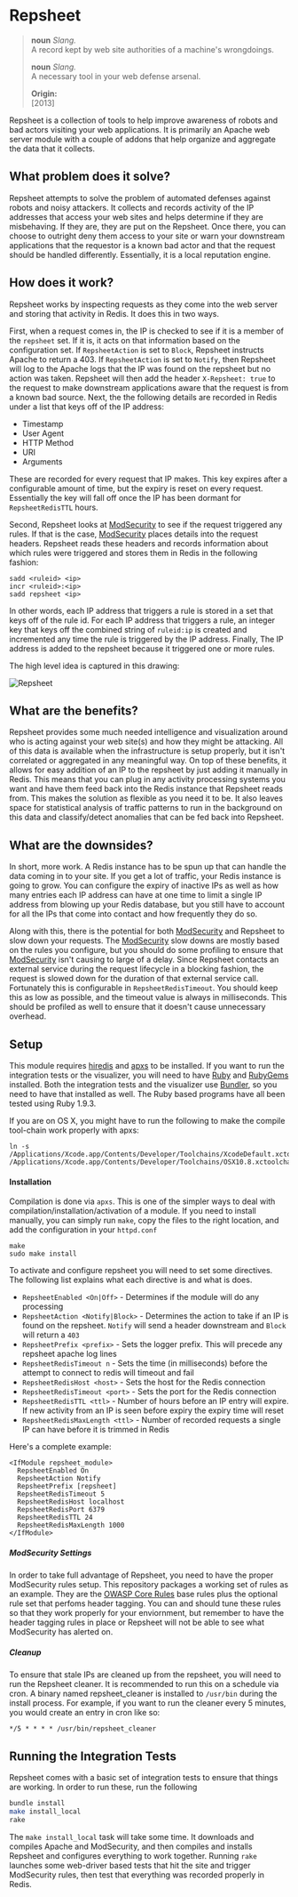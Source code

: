 # Repsheet

> 
> **noun**  *Slang.*  
> A record kept by web site authorities of a machine's wrongdoings.
>
> **noun**  *Slang.*  
> A necessary tool in your web defense arsenal.
>
> **Origin:**  
> [2013]

Repsheet is a collection of tools to help improve awareness of robots and bad actors visiting your web applications. It is primarily an Apache web server module with a couple of addons that help organize and aggregate the data that it collects.

## What problem does it solve?

Repsheet attempts to solve the problem of automated defenses against robots and noisy attackers. It collects and records activity of the IP addresses that access your web sites and helps determine if they are misbehaving. If they are, they are put on the Repsheet. Once there, you can choose to outright deny them access to your site or warn your downstream applications that the requestor is a known bad actor and that the request should be handled differently. Essentially, it is a local reputation engine.

## How does it work?

Repsheet works by inspecting requests as they come into the web server and storing that activity in Redis. It does this in two ways. 

First, when a request comes in, the IP is checked to see if it is a member of the `repsheet` set. If it is, it acts on that information based on the configuration set. If `RepsheetAction` is set to `Block`, Repsheet instructs Apache to return a 403. If `RepsheetAction` is set to `Notify`, then Repsheet will log to the Apache logs that the IP was found on the repsheet but no action was taken. Repsheet will then add the header `X-Repsheet: true` to the request to make downstream applications aware that the request is from a known bad source. Next, the the following details are recorded in Redis under a list that keys off of the IP address:

* Timestamp
* User Agent
* HTTP Method
* URI
* Arguments

These are recorded for every request that IP makes. This key expires after a configurable amount of time, but the expiry is reset on every request. Essentially the key will fall off once the IP has been dormant for `RepsheetRedisTTL` hours.

Second, Repsheet looks at [ModSecurity](http://modsecurity.org) to see if the request triggered any rules. If that is the case, [ModSecurity](http://modsecurity.org) places details into the request headers. Repsheet reads these headers and records information about which rules were triggered and stores them in Redis in the following fashion:

```
sadd <ruleid> <ip>
incr <ruleid>:<ip>
sadd repsheet <ip>
```

In other words, each IP address that triggers a rule is stored in a set that keys off of the rule id. For each IP address that triggers a rule, an integer key that keys off the combined string of `ruleid:ip` is created and incremented any time the rule is triggered by the IP address. Finally, The IP address is added to the repsheet because it triggered one or more rules.

The high level idea is captured in this drawing:

![Repsheet](https://raw.github.com/abedra/repsheet/master/doc/Repsheet.png)

## What are the benefits?

Repsheet provides some much needed intelligence and visualization around who is acting against your web site(s) and how they might be attacking. All of this data is available when the infrastructure is setup properly, but it isn't correlated or aggregated in any meaningful way. On top of these benefits, it allows for easy addition of an IP to the repsheet by just adding it manually in Redis. This means that you can plug in any activity processing systems you want and have them feed back into the Redis instance that Repsheet reads from. This makes the solution as flexible as you need it to be. It also leaves space for statistical analysis of traffic patterns to run in the background on this data and classify/detect anomalies that can be fed back into Repsheet.

## What are the downsides?

In short, more work. A Redis instance has to be spun up that can handle the data coming in to your site. If you get a lot of traffic, your Redis instance is going to grow. You can configure the expiry of inactive IPs as well as how many entries each IP address can have at one time to limit a single IP address from blowing up your Redis database, but you still have to account for all the IPs that come into contact and how frequently they do so. 

Along with this, there is the potential for both [ModSecurity](http://modsecurity.org) and Repsheet to slow down your requests. The [ModSecurity](http://modsecurity.org) slow downs are mostly based on the rules you configure, but you should do some profiling to ensure that [ModSecurity](http://modsecurity.org) isn't causing to large of a delay. Since Repsheet contacts an external service during the request lifecycle in a blocking fashion, the request is slowed down for the duration of that external service call. Fortunately this is configurable in `RepsheetRedisTimeout`. You should keep this as low as possible, and the timeout value is always in milliseconds. This should be profiled as well to ensure that it doesn't cause unnecessary overhead.

## Setup

This module requires [hiredis](https://github.com/redis/hiredis) and [apxs](http://httpd.apache.org/docs/2.2/programs/apxs.html) to be installed. If you want to run the integration tests or the visualizer, you will need to have [Ruby](http://www.ruby-lang.org/en/) and [RubyGems](http://rubygems.org/) installed. Both the integration tests and the visualizer use [Bundler](http://gembundler.com/), so you need to have that installed as well. The Ruby based programs have all been tested using Ruby 1.9.3.

If you are on OS X, you might have to run the following to make the compile tool-chain work properly with apxs:

```
ln -s /Applications/Xcode.app/Contents/Developer/Toolchains/XcodeDefault.xctoolchain/ /Applications/Xcode.app/Contents/Developer/Toolchains/OSX10.8.xctoolchain
```

#### Installation

Compilation is done via `apxs`. This is one of the simpler ways to deal with compilation/installation/activation of a module. If you need to install manually, you can simply run `make`, copy the files to the right location, and add the configuration in your `httpd.conf`

```
make
sudo make install
```

To activate and configure repsheet you will need to set some directives. The following list explains what each directive is and what is does.

* `RepsheetEnabled <On|Off>` - Determines if the module will do any processing
* `RepsheetAction <Notify|Block>` - Determines the action to take if an IP is found on the repsheet. `Notify` will send a header downstream and `Block` will return a `403`
* `RepsheetPrefix <prefix>` - Sets the logger prefix. This will precede any repsheet apache log lines
* `RepsheetRedisTimeout n` - Sets the time (in milliseconds) before the attempt to connect to redis will timeout and fail
* `RepsheetRedisHost <host>` - Sets the host for the Redis connection
* `RepsheetRedisTimeout <port>` - Sets the port for the Redis connection
* `RepsheetRedisTTL <ttl>` - Number of hours before an IP entry will expire. If new activity from an IP is seen before expiry the expiry time will reset
* `RepsheetRedisMaxLength <ttl>` - Number of recorded requests a single IP can have before it is trimmed in Redis

Here's a complete example:

```
<IfModule repsheet_module>
  RepsheetEnabled On
  RepsheetAction Notify
  RepsheetPrefix [repsheet]
  RepsheetRedisTimeout 5
  RepsheetRedisHost localhost
  RepsheetRedisPort 6379
  RepsheetRedisTTL 24
  RepsheetRedisMaxLength 1000
</IfModule>
```

##### ModSecurity Settings

In order to take full advantage of Repsheet, you need to have the proper ModSecurity rules setup. This repository packages a working set of rules as an example. They are the  [OWASP Core Rules](https://github.com/SpiderLabs/owasp-modsecurity-crs) base rules plus the optional rule set that perfoms header tagging. You can and should tune these rules so that they work properly for your enviornment, but remember to have the header tagging rules in place or Repsheet will not be able to see what ModSecurity has alerted on.

##### Cleanup

To ensure that stale IPs are cleaned up from the repsheet, you will need to run the Repsheet cleaner. It is recommended to run this on a schedule via cron. A binary named repsheet_cleaner is installed to `/usr/bin` during the install process. For example, if you want to run the cleaner every 5 minutes, you would create an entry in cron like so:

```
*/5 * * * * /usr/bin/repsheet_cleaner
```

## Running the Integration Tests

Repsheet comes with a basic set of integration tests to ensure that things are working. In order to run these, run the following

```sh
bundle install
make install_local
rake
```

The `make install_local` task will take some time. It downloads and compiles Apache and ModSecurity, and then compiles and installs Repsheet and configures everything to work together. Running `rake` launches some web-driver based tests that hit the site and trigger ModSecurity rules, then test that everything was recorded properly in Redis.
